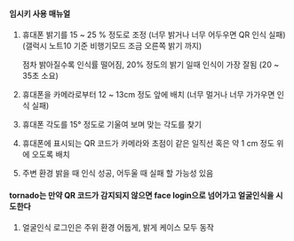 #### 임시키 사용 매뉴얼

1. 휴대폰 밝기를 15 ~ 25 % 정도로 조정 (너무 밝거나 너무 어두우면 QR 인식 실패)
  (갤럭시 노트10 기준 비행기모드 조금 오른쪽 밝기 까지)

    점차 밝아질수록 인식률 떨어짐, 20% 정도의 밝기 일때 인식이 가장 잘됨 (20 ~ 35초 소요)


2. 휴대폰을 카메라로부터 12 ~ 13cm 정도 앞에 배치 (너무 멀거나 너무 가가우면 인식 실패)

3. 휴대폰 각도를 15° 정도로 기울여 보며 맞는 각도를 찾기

4. 휴대폰에 표시되는 QR 코드가 카메라와 초점이 같은 일직선 혹은 약 1 cm 정도 위에 오도록 배치

5. 주변 환경 밝을 때 인식 성공, 어두울 때 실패 할 가능성 있음

#### tornado는 만약 QR 코드가 감지되지 않으면 face login으로 넘어가고 얼굴인식을 시도한다

1. 얼굴인식 로그인은 주위 환경 어둡게, 밝게 케이스 모두 동작
